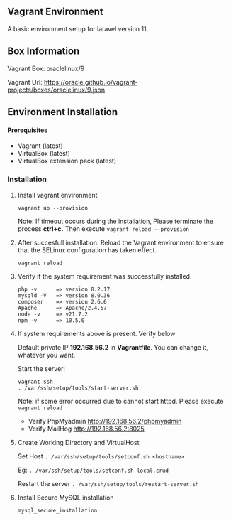 ## Vagrant Environment

A basic environment setup for laravel version 11.

## **Box Information**

Vagrant Box: oraclelinux/9

Vagrant Url: https://oracle.github.io/vagrant-projects/boxes/oraclelinux/9.json

## Environment Installation

#### Prerequisites

- Vagrant (latest)
- VirtualBox (latest)
- VirtualBox extension pack (latest)

### Installation

1. Install vagrant environment

   `vagrant up --provision`

   Note: If timeout occurs during the installation, Please terminate the process **ctrl+c.** Then execute `vagrant reload --provision`

2. After succesfull installation. Reload the Vagrant environment to ensure that the SELinux configuration has taken effect.

   `vagrant reload`

3. Verify if the system requirement was successfully installed.

   ```
   php -v      => version 8.2.17
   mysqld -V   => version 8.0.36
   composer    => version 2.6.6
   Apache      => Apache/2.4.57
   node -v     => v21.7.2
   npm -v      => 10.5.0
   ```

4. If system requirements above is present. Verify below

   Default private IP **192.168.56.2** in **Vagrantfile**. You can change it, whatever you want.

   Start the server:

   ```
   vagrant ssh
   . /var/ssh/setup/tools/start-server.sh
   ```

   Note: if some error occurred due to cannot start httpd. Please execute `vagrant reload`

   - Verify PhpMyadmin http://192.168.56.2/phpmyadmin
   - Verify MailHog http://192.168.56.2:8025

5. Create Working Directory and VirtualHost

   Set Host
   `. /var/ssh/setup/tools/setconf.sh <hostname>`

   Eg:
   `. /var/ssh/setup/tools/setconf.sh local.crud`

   Restart the server
   `. /var/ssh/setup/tools/restart-server.sh`

6. Install Secure MySQL installation

   `mysql_secure_installation`
